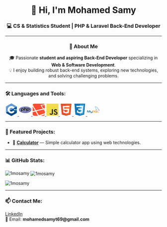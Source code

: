 <h1 align="center">👋 Hi, I'm Mohamed Samy</h1>
<h3 align="center">💻 CS & Statistics Student | PHP & Laravel Back-End Developer</h3>

---

<h3 align="center">🚀 About Me</h3>
<p align="center">
  🎓 Passionate <b>student and aspiring Back-End Developer</b> specializing in <b>Web & Software Development</b>. <br/>
  💡 I enjoy building robust back-end systems, exploring new technologies, and solving challenging problems.
</p>

---

<h3 align="left">🛠️ Languages and Tools:</h3>
<p align="left"> 
  <a href="https://www.w3schools.com/cpp/" target="_blank" rel="noreferrer"> 
    <img src="https://raw.githubusercontent.com/devicons/devicon/master/icons/cplusplus/cplusplus-original.svg" alt="cplusplus" width="40" height="40"/> 
  </a> 
  <a href="https://www.php.net/" target="_blank" rel="noreferrer"> 
    <img src="https://raw.githubusercontent.com/devicons/devicon/master/icons/php/php-original.svg" alt="php" width="40" height="40"/> 
  </a> 
  <a href="https://laravel.com/" target="_blank" rel="noreferrer"> 
    <img src="https://raw.githubusercontent.com/devicons/devicon/master/icons/laravel/laravel-plain.svg" alt="laravel" width="40" height="40"/> 
  </a> 
  <a href="https://developer.mozilla.org/en-US/docs/Web/JavaScript" target="_blank" rel="noreferrer"> 
    <img src="https://raw.githubusercontent.com/devicons/devicon/master/icons/javascript/javascript-original.svg" alt="javascript" width="40" height="40"/> 
  </a> 
  <a href="https://www.w3.org/html/" target="_blank" rel="noreferrer"> 
    <img src="https://raw.githubusercontent.com/devicons/devicon/master/icons/html5/html5-original.svg" alt="html5" width="40" height="40"/> 
  </a> 
  <a href="https://www.w3schools.com/css/" target="_blank" rel="noreferrer"> 
    <img src="https://raw.githubusercontent.com/devicons/devicon/master/icons/css3/css3-original.svg" alt="css3" width="40" height="40"/> 
  </a> 
  <a href="https://www.mysql.com/" target="_blank" rel="noreferrer"> 
    <img src="https://raw.githubusercontent.com/devicons/devicon/master/icons/mysql/mysql-original-wordmark.svg" alt="mysql" width="40" height="40"/> 
  </a> 
</p>

---

<h3 align="left">📂 Featured Projects:</h3>
<ul>
  <li>🔢 <a href="https://github.com/1mosamy/calculator"><b>Calculator</b></a> — Simple calculator app using web technologies.</li>
</ul>

---

<h3 align="left">📊 GitHub Stats:</h3>
<p>
  <img align="left" src="https://github-readme-stats.vercel.app/api/top-langs?username=1mosamy&show_icons=true&locale=en&layout=compact&theme=dark" alt="1mosamy" />
</p>

<p>&nbsp;<img align="center" src="https://github-readme-stats.vercel.app/api?username=1mosamy&show_icons=true&locale=en&theme=dark" alt="1mosamy" /></p>

<p align="left">
  <img src="https://komarev.com/ghpvc/?username=1mosamy&label=Profile%20views&color=blue&style=flat" alt="1mosamy" />
</p>

---

<h3 align="left">📫 Contact Me:</h3>
<p align="left">
  <a href="https://www.linkedin.com/in/mohamed-samy-96ba022a0/" target="_blank">LinkedIn</a> <br/>
  📧 Email: <b>mohamedsamyt69@gmail.com</b>
</p>
